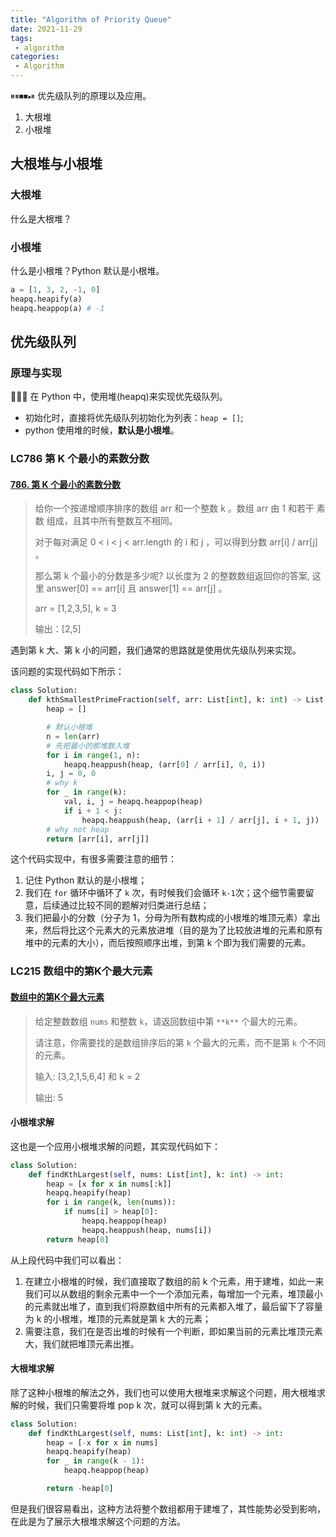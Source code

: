 ```yaml
---
title: "Algorithm of Priority Queue"
date: 2021-11-29
tags:
 - algorithm
categories:
 - Algorithm
---
```


⏸⏸⏹⏹⏯ 优先级队列的原理以及应用。

1. 大根堆
2. 小根堆

<!-- more -->

## 大根堆与小根堆

### 大根堆

什么是大根堆？

### 小根堆

什么是小根堆？Python 默认是小根堆。

```python
a = [1, 3, 2, -1, 0]
heapq.heapify(a)
heapq.heappop(a) # -1
```

## 优先级队列

### 原理与实现

🧡💛💚 在 Python 中，使用堆(heapq)来实现优先级队列。

- 初始化时，直接将优先级队列初始化为列表：`heap = []`;
- python 使用堆的时候，**默认是小根堆**。



### LC786 第 K 个最小的素数分数

#### [786. 第 K 个最小的素数分数](https://leetcode-cn.com/problems/k-th-smallest-prime-fraction/)

> 给你一个按递增顺序排序的数组 arr 和一个整数 k 。数组 arr 由 1 和若干 素数  组成，且其中所有整数互不相同。
>
> 对于每对满足 0 < i < j < arr.length 的 i 和 j ，可以得到分数 arr[i] / arr[j] 。
>
> 那么第 k 个最小的分数是多少呢?  以长度为 2 的整数数组返回你的答案, 这里 answer[0] == arr[i] 且 answer[1] == arr[j] 。
>
> arr = [1,2,3,5], k = 3
> 
> 输出：[2,5]

遇到第 k 大、第 k 小的问题，我们通常的思路就是使用优先级队列来实现。

该问题的实现代码如下所示：

```python
class Solution:
    def kthSmallestPrimeFraction(self, arr: List[int], k: int) -> List[int]:
        heap = []

        # 默认小根堆
        n = len(arr)
        # 先把最小的那堆数入堆
        for i in range(1, n):
            heapq.heappush(heap, (arr[0] / arr[i], 0, i))
        i, j = 0, 0
        # why k
        for _ in range(k):
            val, i, j = heapq.heappop(heap)
            if i + 1 < j:
                heapq.heappush(heap, (arr[i + 1] / arr[j], i + 1, j))
        # why not heap
        return [arr[i], arr[j]]
```

这个代码实现中，有很多需要注意的细节：

1. 记住 Python 默认的是小根堆；
2. 我们在 `for` 循环中循环了 `k` 次，有时候我们会循环 `k-1`次；这个细节需要留意，后续通过比较不同的题解对归类进行总结；
3. 我们把最小的分数（分子为 1，分母为所有数构成的小根堆的堆顶元素）拿出来，然后将比这个元素大的元素放进堆（目的是为了比较放进堆的元素和原有堆中的元素的大小），而后按照顺序出堆，到第 k 个即为我们需要的元素。



### LC215 数组中的第K个最大元素

#### [数组中的第K个最大元素](https://leetcode-cn.com/problems/kth-largest-element-in-an-array/)

> 给定整数数组 `nums` 和整数 `k`，请返回数组中第 `**k**` 个最大的元素。
>
> 请注意，你需要找的是数组排序后的第 `k` 个最大的元素，而不是第 `k` 个不同的元素。
>
> 输入: [3,2,1,5,6,4] 和 k = 2
>
> 输出: 5

#### 小根堆求解

这也是一个应用小根堆求解的问题，其实现代码如下：

```python
class Solution:
    def findKthLargest(self, nums: List[int], k: int) -> int:
        heap = [x for x in nums[:k]]
        heapq.heapify(heap)
        for i in range(k, len(nums)):
            if nums[i] > heap[0]:
                heapq.heappop(heap)
                heapq.heappush(heap, nums[i])
        return heap[0]
```

从上段代码中我们可以看出：

1. 在建立小根堆的时候，我们直接取了数组的前 k 个元素，用于建堆，如此一来我们可以从数组的剩余元素中一个一个添加元素，每增加一个元素，堆顶最小的元素就出堆了，直到我们将原数组中所有的元素都入堆了，最后留下了容量为 k 的小根堆，堆顶的元素就是第 k 大的元素；
2. 需要注意，我们在是否出堆的时候有一个判断，即如果当前的元素比堆顶元素大，我们就把堆顶元素出推。

#### 大根堆求解

除了这种小根堆的解法之外，我们也可以使用大根堆来求解这个问题，用大根堆求解的时候，我们只需要将堆 pop k 次，就可以得到第 k 大的元素。

```python
class Solution:
    def findKthLargest(self, nums: List[int], k: int) -> int:
        heap = [-x for x in nums]
        heapq.heapify(heap)
        for _ in range(k - 1):
            heapq.heappop(heap)

        return -heap[0]
```

但是我们很容易看出，这种方法将整个数组都用于建堆了，其性能势必受到影响，在此是为了展示大根堆求解这个问题的方法。





